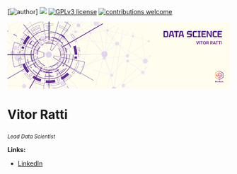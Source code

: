 [![author](https://img.shields.io/badge/author-vitorratti-blue.svg)] [![](https://img.shields.io/badge/python-3.7+-red.svg)](https://www.python.org/downloads/release/python-365/) [![GPLv3 license](https://img.shields.io/badge/License-GPLv3-yellow.svg)](http://perso.crans.org/besson/LICENSE.html) [![contributions welcome](https://img.shields.io/badge/contributions-welcome-brightgreen.svg?style=flat)](https://github.com/vitorratti2001/data_science/issues)

<p align="center">
  <img src="Banner_DS.png" >
</p>


# Vitor Ratti
<sub>*Lead Data Scientist* </sub>

**Links:**
* [LinkedIn](https://www.linkedin.com/in/vitorratti)
